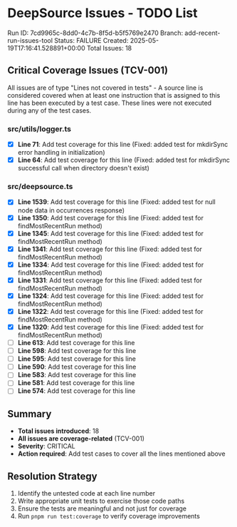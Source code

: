 # DeepSource Issues - TODO List

Run ID: 7cd9965c-8dd0-4c7b-8f5d-b5f5769e2470
Branch: add-recent-run-issues-tool
Status: FAILURE
Created: 2025-05-19T17:16:41.528891+00:00
Total Issues: 18

## Critical Coverage Issues (TCV-001)

All issues are of type "Lines not covered in tests" - A source line is considered covered when at least one instruction that is assigned to this line has been executed by a test case. These lines were not executed during any of the test cases.

### src/utils/logger.ts
- [x] **Line 71**: Add test coverage for this line (Fixed: added test for mkdirSync error handling in initialization)
- [x] **Line 64**: Add test coverage for this line (Fixed: added test for mkdirSync successful call when directory doesn't exist)

### src/deepsource.ts
- [x] **Line 1539**: Add test coverage for this line (Fixed: added test for null node data in occurrences response)
- [x] **Line 1350**: Add test coverage for this line (Fixed: added test for findMostRecentRun method)
- [x] **Line 1345**: Add test coverage for this line (Fixed: added test for findMostRecentRun method)
- [x] **Line 1341**: Add test coverage for this line (Fixed: added test for findMostRecentRun method)
- [x] **Line 1334**: Add test coverage for this line (Fixed: added test for findMostRecentRun method)
- [x] **Line 1331**: Add test coverage for this line (Fixed: added test for findMostRecentRun method)
- [x] **Line 1324**: Add test coverage for this line (Fixed: added test for findMostRecentRun method)
- [x] **Line 1322**: Add test coverage for this line (Fixed: added test for findMostRecentRun method)
- [x] **Line 1320**: Add test coverage for this line (Fixed: added test for findMostRecentRun method)
- [ ] **Line 613**: Add test coverage for this line
- [ ] **Line 598**: Add test coverage for this line
- [ ] **Line 595**: Add test coverage for this line
- [ ] **Line 590**: Add test coverage for this line
- [ ] **Line 583**: Add test coverage for this line
- [ ] **Line 581**: Add test coverage for this line
- [ ] **Line 574**: Add test coverage for this line

## Summary
- **Total issues introduced**: 18
- **All issues are coverage-related** (TCV-001)
- **Severity**: CRITICAL
- **Action required**: Add test cases to cover all the lines mentioned above

## Resolution Strategy
1. Identify the untested code at each line number
2. Write appropriate unit tests to exercise those code paths
3. Ensure the tests are meaningful and not just for coverage
4. Run `pnpm run test:coverage` to verify coverage improvements